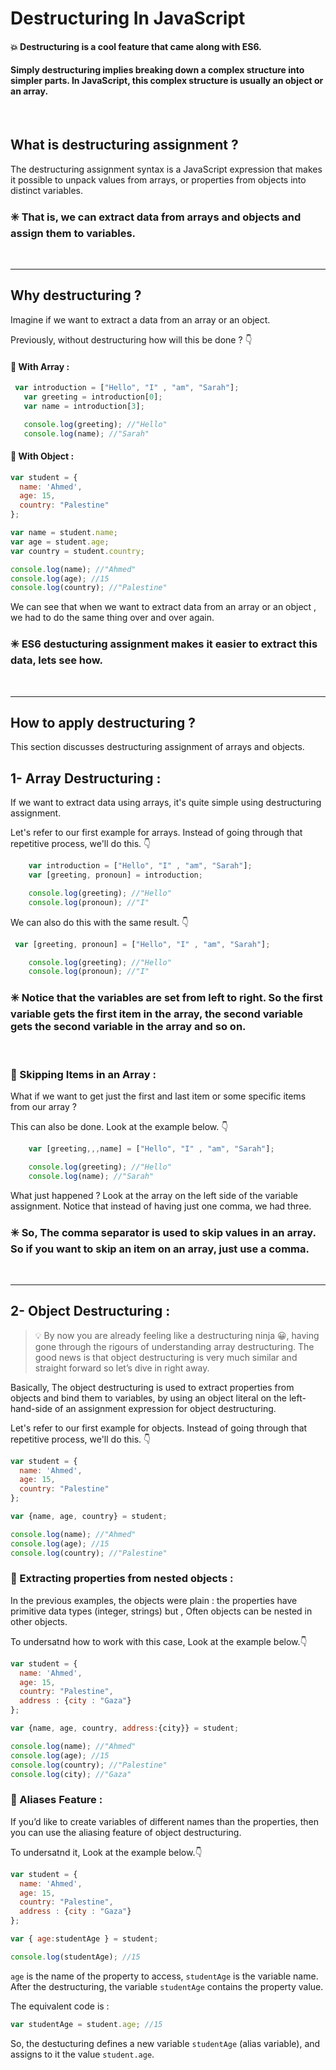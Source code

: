 # Destructuring In JavaScript  <br>
#### 💥 Destructuring is a cool feature that came along with ES6. 
#### Simply destructuring implies breaking down a complex structure into simpler parts. In JavaScript, this complex structure is usually an object or an array.
<br>

## What is destructuring assignment ?  <br>
 The destructuring assignment syntax is a JavaScript expression that makes it possible to unpack values from arrays, or properties from objects into distinct variables.

 ### ✳️ That is, we can extract data from arrays and objects and assign them to variables. 
 <br><hr> 
 
 ## Why destructuring ?  <br>
 Imagine if we want to extract a data from an array or an object. 

 Previously, without destructuring how will this be done ? 👇

 #### 🔹 With Array : 
 ```javascript
  var introduction = ["Hello", "I" , "am", "Sarah"];
    var greeting = introduction[0];
    var name = introduction[3];

    console.log(greeting); //"Hello"
    console.log(name); //"Sarah"
 ```
#### 🔹 With Object : 
```javascript
var student = {
  name: 'Ahmed',
  age: 15,
  country: "Palestine"
};

var name = student.name;
var age = student.age;
var country = student.country;

console.log(name); //"Ahmed"
console.log(age); //15
console.log(country); //"Palestine"
```
 We can see that when we want to extract data from an array or an object , we had to do the same thing over and over again. 
 
 ### ✳️ ES6 destucturing assignment makes it easier to extract this data, lets see how.
 <br><hr>

 ##  How to apply destructuring ?  <br>

This section discusses destructuring assignment of arrays and objects.

##  1- Array Destructuring : <br>


If we want to extract data using arrays, it's quite simple using destructuring assignment. 

Let's refer to our first example for arrays. Instead of going through that repetitive process, we'll do this. 👇

```javascript
    var introduction = ["Hello", "I" , "am", "Sarah"];
    var [greeting, pronoun] = introduction;

    console.log(greeting); //"Hello"
    console.log(pronoun); //"I"
```
We can also do this with the same result. 👇

```javascript
 var [greeting, pronoun] = ["Hello", "I" , "am", "Sarah"];

    console.log(greeting); //"Hello"
    console.log(pronoun); //"I"
```
### ✳️ Notice that the variables are set from left to right. So the first variable gets the first item in the array, the second variable gets the second variable in the array and so on.
<br>

### 🔹 Skipping Items in an Array :

What if we want to get just the first and last item or some specific items from our array ?

This can also be done. Look at the example below. 👇

```javascript
    var [greeting,,,name] = ["Hello", "I" , "am", "Sarah"];

    console.log(greeting); //"Hello"
    console.log(name); //"Sarah"
```
What just happened ? Look at the array on the left side of the variable assignment. Notice that instead of having just one comma, we had three.

### ✳️ So, The comma separator is used to skip values in an array. So if you want to skip an item on an array, just use a comma.
<br><hr>

## 2- Object Destructuring : <br>

  > 💡 By now you are already feeling like a destructuring ninja 😀, having gone through the rigours of understanding array destructuring.  The good news is that object destructuring is very much similar and straight forward so let’s dive in right away.

Basically, The object destructuring is used to extract properties from objects and bind them to variables, by using an object literal on the left-hand-side of an assignment expression for object destructuring.


Let's refer to our first example for objects. Instead of going through that repetitive process, we'll do this. 👇

```javascript
var student = {
  name: 'Ahmed',
  age: 15,
  country: "Palestine"
};

var {name, age, country} = student;

console.log(name); //"Ahmed"
console.log(age); //15
console.log(country); //"Palestine"
```

### 🔹 Extracting properties from nested objects :

In the previous examples, the objects were plain : the properties have primitive data types (integer, strings) but , Often objects can be nested in other objects.

To undersatnd how to work with this case, Look at the example below.👇 

```javascript
var student = {
  name: 'Ahmed',
  age: 15,
  country: "Palestine",
  address : {city : "Gaza"}
};

var {name, age, country, address:{city}} = student;

console.log(name); //"Ahmed"
console.log(age); //15
console.log(country); //"Palestine"
console.log(city); //"Gaza"
```

### 🔹 Aliases Feature : 

If you’d like to create variables of different names than the properties, then you can use the aliasing feature of object destructuring.

To undersatnd it, Look at the example below.👇 

```javascript
var student = {
  name: 'Ahmed',
  age: 15,
  country: "Palestine",
  address : {city : "Gaza"}
};

var { age:studentAge } = student;

console.log(studentAge); //15
```
`age` is the name of the property to access, `studentAge` is the variable name. After the destructuring, the variable `studentAge` contains the property value.

The equivalent code is :
```javascript
var studentAge = student.age; //15
```
So, the destucturing defines a new variable `studentAge` (alias variable), and assigns to it the value `student.age`.


